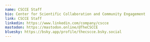 ```yaml
---
name: CSCCE Staff
bio: Center for Scientific Collaboration and Community Engagement
link: CSCCE Staff
linkedin: https://www.linkedin.com/company/cscce
mastodon: https://mastodon.online/@TheCSCCE
bluesky: https://bsky.app/profile/thecscce.bsky.social
---
```

